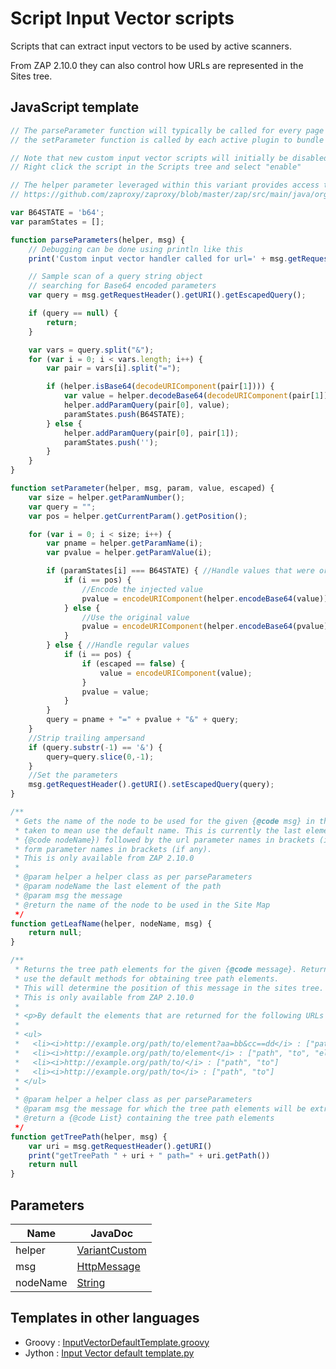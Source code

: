 Script Input Vector scripts
===============

Scripts that can extract input vectors to be used by active scanners.

From ZAP 2.10.0 they can also control how URLs are represented in the Sites tree.

## JavaScript template

```JavaScript
// The parseParameter function will typically be called for every page and 
// the setParameter function is called by each active plugin to bundle specific attacks.

// Note that new custom input vector scripts will initially be disabled
// Right click the script in the Scripts tree and select "enable"  

// The helper parameter leveraged within this variant provides access to the methods in VariantCustom 
// https://github.com/zaproxy/zaproxy/blob/master/zap/src/main/java/org/parosproxy/paros/core/scanner/VariantCustom.java

var B64STATE = 'b64';
var paramStates = [];

function parseParameters(helper, msg) {
    // Debugging can be done using println like this
    print('Custom input vector handler called for url=' + msg.getRequestHeader().getURI().toString());

    // Sample scan of a query string object
    // searching for Base64 encoded parameters
    var query = msg.getRequestHeader().getURI().getEscapedQuery();

    if (query == null) {
        return;
    }

    var vars = query.split("&");
    for (var i = 0; i < vars.length; i++) {
        var pair = vars[i].split("=");

        if (helper.isBase64(decodeURIComponent(pair[1]))) {
            var value = helper.decodeBase64(decodeURIComponent(pair[1]));
            helper.addParamQuery(pair[0], value);
            paramStates.push(B64STATE);
        } else {
            helper.addParamQuery(pair[0], pair[1]);
            paramStates.push('');
        }
    }
}

function setParameter(helper, msg, param, value, escaped) {
    var size = helper.getParamNumber();
    var query = "";
    var pos = helper.getCurrentParam().getPosition();

    for (var i = 0; i < size; i++) {
        var pname = helper.getParamName(i);
        var pvalue = helper.getParamValue(i);

        if (paramStates[i] === B64STATE) { //Handle values that were originally base64
            if (i == pos) {
                //Encode the injected value
                pvalue = encodeURIComponent(helper.encodeBase64(value));
            } else {
                //Use the original value
                pvalue = encodeURIComponent(helper.encodeBase64(pvalue));
            }
        } else { //Handle regular values
            if (i == pos) {
                if (escaped == false) {
                    value = encodeURIComponent(value);
                }
                pvalue = value;
            }
        }
        query = pname + "=" + pvalue + "&" + query;
    }
    //Strip trailing ampersand
    if (query.substr(-1) == '&') {
        query=query.slice(0,-1);
    }
    //Set the parameters
    msg.getRequestHeader().getURI().setEscapedQuery(query);
}

/**
 * Gets the name of the node to be used for the given {@code msg} in the Site Map. Returning null is
 * taken to mean use the default name. This is currently the last element of the path (given in
 * {@code nodeName}) followed by the url parameter names in brackets (if any) followed by the
 * form parameter names in brackets (if any).
 * This is only available from ZAP 2.10.0
 *
 * @param helper a helper class as per parseParameters
 * @param nodeName the last element of the path
 * @param msg the message
 * @return the name of the node to be used in the Site Map
 */
function getLeafName(helper, nodeName, msg) {
	return null;
}

/**
 * Returns the tree path elements for the given {@code message}. Returning null is taken to mean
 * use the default methods for obtaining tree path elements.
 * This will determine the position of this message in the sites tree.
 * This is only available from ZAP 2.10.0
 *
 * <p>By default the elements that are returned for the following URLs are:
 *
 * <ul>
 *   <li><i>http://example.org/path/to/element?aa=bb&cc==dd</i> : ["path", "to", "element"]
 *   <li><i>http://example.org/path/to/element</i> : ["path", "to", "element"]
 *   <li><i>http://example.org/path/to/</i> : ["path", "to"]
 *   <li><i>http://example.org/path/to</i> : ["path", "to"]
 * </ul>
 *
 * @param helper a helper class as per parseParameters
 * @param msg the message for which the tree path elements will be extracted from. This is an HttpMessage object.
 * @return a {@code List} containing the tree path elements
 */
function getTreePath(helper, msg) {
	var uri = msg.getRequestHeader().getURI()
	print("getTreePath " + uri + " path=" + uri.getPath())
	return null
}
```

## Parameters
| Name | JavaDoc |
| --- | --- |
| helper | [VariantCustom](https://static.javadoc.io/org.zaproxy/zap/2.9.0/org/parosproxy/paros/core/scanner/VariantCustom.html) |
| msg | [HttpMessage](https://static.javadoc.io/org.zaproxy/zap/2.9.0/org/parosproxy/paros/network/HttpMessage.html) |
| nodeName | [String](https://docs.oracle.com/javase/8/docs/api/java/lang/String.html) |

## Templates in other languages

* Groovy : [InputVectorDefaultTemplate.groovy](https://github.com/zaproxy/zap-extensions/blob/master/addOns/groovy/src/main/zapHomeFiles/scripts/templates/variant/InputVectorDefaultTemplate.groovy)
* Jython : [Input Vector default template.py](https://github.com/zaproxy/zap-extensions/blob/master/addOns/jython/src/main/zapHomeFiles/scripts/templates/variant/Input%20Vector%20default%20template.py)

